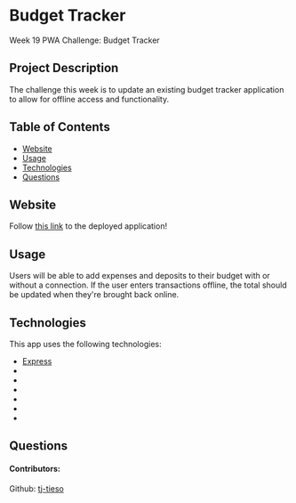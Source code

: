 # Budget Tracker

Week 19 PWA Challenge: Budget Tracker

## Project Description

The challenge this week is to update an existing budget tracker application to allow for offline access and functionality.

## Table of Contents

- [Website](#website)
- [Usage](#usage)
- [Technologies](#technologies)
- [Questions](#questions)

## Website

Follow [this link]() to the deployed application!

## Usage

Users will be able to add expenses and deposits to their budget with or without a connection. If the user enters transactions offline, the total should be updated when they're brought back online.

## Technologies

This app uses the following technologies:

- [Express](https://www.npmjs.com/package/express)
- []()
- []()
- []()
- []()
- []()
- [](h)

## Questions

#### Contributors:

Github: [tj-tieso](https://github.com/tj-tieso/no-budge-budget)
